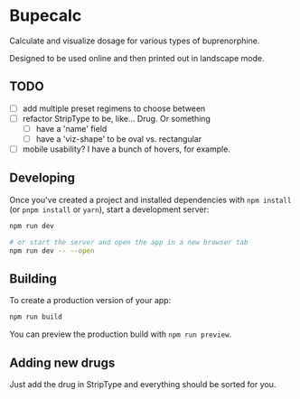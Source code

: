 # Bupecalc

Calculate and visualize dosage for various types of buprenorphine.

Designed to be used online and then printed out in landscape mode.

## TODO

* [ ] add multiple preset regimens to choose between
* [ ] refactor StripType to be, like... Drug. Or something
  * [ ] have a 'name' field
  * [ ] have a 'viz-shape' to be oval vs. rectangular
* [ ] mobile usability? I have a bunch of hovers, for example.

## Developing

Once you've created a project and installed dependencies with `npm install` (or `pnpm install` or `yarn`), start a development server:

```bash
npm run dev

# or start the server and open the app in a new browser tab
npm run dev -- --open
```

## Building

To create a production version of your app:

```bash
npm run build
```

You can preview the production build with `npm run preview`.


## Adding new drugs

Just add the drug in StripType and everything should be sorted for you.